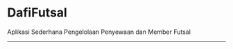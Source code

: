 # DafiFutsal
Aplikasi Sederhana Pengelolaan Penyewaan dan Member Futsal

<hr style="border-width: 0.5px;">
